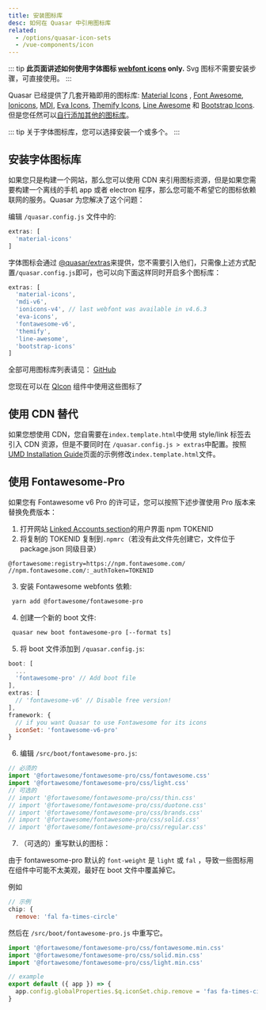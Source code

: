 ```yaml
---
title: 安装图标库
desc: 如何在 Quasar 中引用图标库
related:
  - /options/quasar-icon-sets
  - /vue-components/icon
---
```


::: tip
**此页面讲述如何使用字体图标 [webfont icons](/vue-components/icon#webfont-icons) only.**
Svg 图标不需要安装步骤，可直接使用。
:::

Quasar 已经提供了几套开箱即用的图标库: [Material Icons](https://material.io/icons/) , [Font Awesome](https://fontawesome.com/icons), [Ionicons](http://ionicons.com/), [MDI](https://materialdesignicons.com/), [Eva Icons](https://akveo.github.io/eva-icons), [Themify Icons](https://themify.me/themify-icons), [Line Awesome](https://icons8.com/line-awesome) 和 [Bootstrap Icons](https://icons.getbootstrap.com/).但是您任然可以[自行添加其他的图标库](/vue-components/icon#custom-mapping)。

::: tip
关于字体图标库，您可以选择安装一个或多个。
:::

## 安装字体图标库
如果您只是构建一个网站，那么您可以使用 CDN 来引用图标资源，但是如果您需要构建一个离线的手机 app 或者 electron 程序，那么您可能不希望它的图标依赖联网的服务。Quasar 为您解决了这个问题：

编辑 `/quasar.config.js` 文件中的:

```js
extras: [
  'material-icons'
]
```
字体图标会通过 [@quasar/extras](https://github.com/quasarframework/quasar/tree/dev/extras)来提供，您不需要引入他们，只需像上述方式配置`/quasar.config.js`即可，也可以向下面这样同时开启多个图标库：

```js
extras: [
  'material-icons',
  'mdi-v6',
  'ionicons-v4', // last webfont was available in v4.6.3
  'eva-icons',
  'fontawesome-v6',
  'themify',
  'line-awesome',
  'bootstrap-icons'
]
```

全部可用图标库列表请见： [GitHub](https://github.com/quasarframework/quasar/tree/dev/extras#webfonts)

您现在可以在 [QIcon](/vue-components/icon) 组件中使用这些图标了

## 使用 CDN 替代

如果您想使用 CDN，您自需要在`index.template.html`中使用 style/link 标签去引入 CDN 资源，但是不要同时在 `/quasar.config.js > extras`中配置。按照[UMD Installation Guide](/start/umd#installation)页面的示例修改`index.template.html`文件。

## 使用 Fontawesome-Pro
如果您有 Fontawesome v6 Pro 的许可证，您可以按照下述步骤使用 Pro 版本来替换免费版本：

1. 打开网站 [Linked Accounts section](https://fontawesome.com/account)的用户界面 npm TOKENID
2. 将复制的 TOKENID 复制到`.npmrc`（若没有此文件先创建它，文件位于 package.json 同级目录）
  ```
  @fortawesome:registry=https://npm.fontawesome.com/
  //npm.fontawesome.com/:_authToken=TOKENID
  ```
3. 安装 Fontawesome webfonts 依赖:
  ```bash
   yarn add @fortawesome/fontawesome-pro
  ```
4. 创建一个新的 boot 文件:
  ```bash
   quasar new boot fontawesome-pro [--format ts]
  ```
5. 将 boot 文件添加到 `/quasar.config.js`:
  ```js
  boot: [
    ...
    'fontawesome-pro' // Add boot file
  ],
  extras: [
    // 'fontawesome-v6' // Disable free version!
  ],
  framework: {
    // if you want Quasar to use Fontawesome for its icons
    iconSet: 'fontawesome-v6-pro'
  }
  ```
6. 编辑 `/src/boot/fontawesome-pro.js`:
  ```js
  // 必须的
  import '@fortawesome/fontawesome-pro/css/fontawesome.css'
  import '@fortawesome/fontawesome-pro/css/light.css'
  // 可选的
  // import '@fortawesome/fontawesome-pro/css/thin.css'
  // import '@fortawesome/fontawesome-pro/css/duotone.css'
  // import '@fortawesome/fontawesome-pro/css/brands.css'
  // import '@fortawesome/fontawesome-pro/css/solid.css'
  // import '@fortawesome/fontawesome-pro/css/regular.css'
  ```
7. （可选的）重写默认的图标：

由于 fontawesome-pro 默认的 `font-weight` 是 `light` 或 `fal` ，导致一些图标用在组件中可能不太美观，最好在 boot 文件中覆盖掉它。

例如

```js
// 示例
chip: {
  remove: 'fal fa-times-circle'
```

然后在 `/src/boot/fontawesome-pro.js` 中重写它。

```js
import '@fortawesome/fontawesome-pro/css/fontawesome.min.css'
import '@fortawesome/fontawesome-pro/css/solid.min.css'
import '@fortawesome/fontawesome-pro/css/light.min.css'

// example
export default ({ app }) => {
  app.config.globalProperties.$q.iconSet.chip.remove = 'fas fa-times-circle'
}
```
